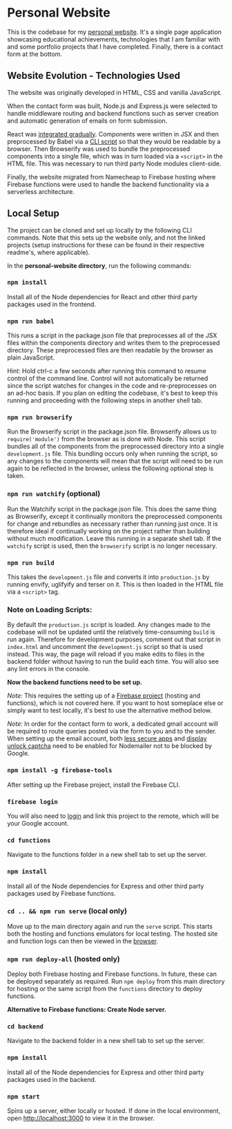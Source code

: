 # Personal Website

This is the codebase for my [personal website](https://www.lucasoconnell.net/). It's a single page application showcasing educational achievements, technologies that I am familiar with and some portfolio projects that I have completed. Finally, there is a contact form at the bottom.


## Website Evolution - Technologies Used

The website was originally developed in HTML, CSS and vanilla JavaScript.

When the contact form was built, Node.js and Express.js were selected to handle middleware routing and backend functions such as server creation and automatic generation of emails on form submission.

React was [integrated gradually](https://reactjs.org/docs/add-react-to-a-website.html). Components were written in JSX and then preprocessed by Babel via a [CLI script](https://github.com/Isoaxe/personal-website/blob/master/package.json) so that they would be readable by a browser. Then Browserify was used to bundle the preprocessed components into a single file, which was in turn loaded via a `<script>` in the HTML file. This was necessary to run third party Node modules client-side.

Finally, the website migrated from Namecheap to Firebase hosting where Firebase functions were used to handle the backend functionality via a serverless architecture.


## Local Setup

The project can be cloned and set up locally by the following CLI commands. Note that this sets up the website only, and not the linked projects (setup instructions for these can be found in their respective readme's, where applicable).


In the **personal-website directory**, run the following commands:

### `npm install`

Install all of the Node dependencies for React and other third party packages used in the frontend.

### `npm run babel`

This runs a script in the package.json file that preprocesses all of the JSX files within the components directory and writes them to the preprocessed directory. These preprocessed files are then readable by the browser as plain JavaScript.

Hint: Hold ctrl-c a few seconds after running this command to resume control of the command line. Control will not automatically be returned since the script watches for changes in the code and re-preprocesses on an ad-hoc basis. If you plan on editing the codebase, it's best to keep this running and proceeding with the following steps in another shell tab.

### `npm run browserify`

Run the Browserify script in the package.json file. Browserify allows us to `require('module')` from the browser as is done with Node. This script bundles all of the components from the preprocessed directory into a single `development.js` file. This bundling occurs only when running the script, so any changes to the components will mean that the script will need to be run again to be reflected in the browser, unless the following optional step is taken.

### `npm run watchify` (optional)

Run the Watchify script in the package.json file. This does the same thing as Browserify, except it continually monitors the preprocessed components for change and rebundles as necessary rather than running just once. It is therefore ideal if continually working on the project rather than building without much modification. Leave this running in a separate shell tab. If the `watchify` script is used, then the `browserify` script is no longer necessary.

### `npm run build`

This takes the `development.js` file and converts it into `production.js` by running envify, uglifyify and terser on it. This is then loaded in the HTML file via a `<script>` tag.

### Note on Loading Scripts:

By default the `production.js` script is loaded. Any changes made to the codebase will not be updated until the relatively time-consuming `build` is run again. Therefore for development purposes, comment out that script in `index.html` and uncomment the `development.js` script so that is used instead. This way, the page will reload if you make edits to files in the backend folder without having to run the build each time. You will also see any lint errors in the console.


**Now the backend functions need to be set up.**

*Note:* This requires the setting up of a [Firebase project](https://firebase.google.com/) (hosting and functions), which is not covered here. If you want to host someplace else or simply want to test locally, it's best to use the alternative method below.

*Note:* In order for the contact form to work, a dedicated gmail account will be required to route queries posted via the form to you and to the sender. When setting up the email account, both [less secure apps](https://myaccount.google.com/lesssecureapps) and [display unlock captcha](https://accounts.google.com/DisplayUnlockCaptcha) need to be enabled for Nodemailer not to be blocked by Google.

### `npm install -g firebase-tools`

After setting up the Firebase project, install the Firebase CLI.

### `firebase login`

You will also need to [login](https://firebase.google.com/docs/cli#sign-in-test-cli) and link this project to the remote, which will be your Google account.

### `cd functions`

Navigate to the functions folder in a new shell tab to set up the server.

### `npm install`

Install all of the Node dependencies for Express and other third party packages used by Firebase functions.

### `cd .. && npm run serve` (local only)

Move up to the main directory again and run the `serve` script. This starts both the hosting and functions emulators for local testing. The hosted site and function logs can then be viewed in the [browser](http://localhost:4000).

### `npm run deploy-all` (hosted only)

Deploy both Firebase hosting and Firebase functions. In future, these can be deployed separately as required. Run `npm deploy` from this main directory for hosting or the same script from the `functions` directory to deploy functions.


**Alternative to Firebase functions: Create Node server.**

### `cd backend`

Navigate to the backend folder in a new shell tab to set up the server.

### `npm install`

Install all of the Node dependencies for Express and other third party packages used in the backend.

### `npm start`

Spins up a server, either locally or hosted. If done in the local environment, open [http://localhost:3000](http://localhost:3000) to view it in the browser.

